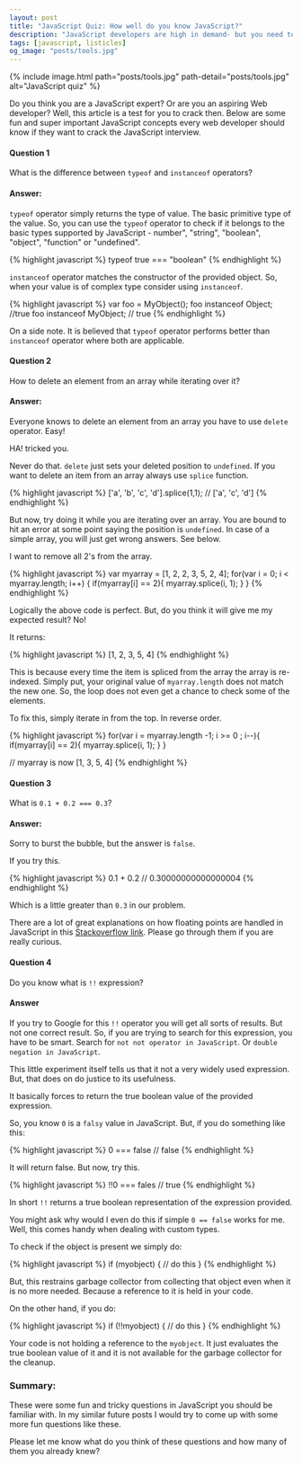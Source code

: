 ```yaml
---
layout: post
title: "JavaScript Quiz: How well do you know JavaScript?"
description: "JavaScript developers are high in demand- but you need to be on top of your game for that. Test your JavaScript skills through this article."
tags: [javascript, listicles]
og_image: "posts/tools.jpg"
---
```


{% include image.html path="posts/tools.jpg" path-detail="posts/tools.jpg" alt="JavaScript quiz" %}


Do you think you are a JavaScript expert? Or are you an aspiring Web developer? Well, this article is a test for you to crack then. Below are some fun and super important JavaScript concepts every web developer should know if they want to crack the JavaScript interview.

#### Question 1

What is the difference between `typeof` and `instanceof` operators?

#### Answer:

`typeof` operator simply returns the type of value. The basic primitive type of the value. So, you can use the `typeof` operator to check if it belongs to the basic types supported by JavaScript - number", "string", "boolean", "object", "function" or "undefined".

{% highlight javascript %}
typeof true === "boolean"
{% endhighlight %}

`instanceof` operator matches the constructor of the provided object. So, when your value is of complex type consider using `instanceof`.

{% highlight javascript %}
var foo = MyObject();
foo instanceof Object; //true
foo instanceof MyObject;  // true
{% endhighlight %}

On a side note. It is believed that `typeof` operator performs better than `instanceof` operator where both are applicable.


#### Question 2

How to delete an element from an array while iterating over it?

#### Answer:

Everyone knows to delete an element from an array you have to use `delete` operator. Easy!

HA! tricked you.

Never do that. `delete` just sets your deleted position to `undefined`. If you want to delete an item from an array always use `splice` function.

{% highlight javascript %}
['a', 'b', 'c', 'd'].splice(1,1); // ['a', 'c', 'd']
{% endhighlight %}

But now, try doing it while you are iterating over an array. You are bound to hit an error at some point saying the position is `undefined`. In case of a simple array, you will just get wrong answers. See below.

I want to remove all 2's from the array.

{% highlight javascript %}
var myarray = [1, 2, 2, 3, 5, 2, 4];
for(var i = 0; i < myarray.length; i++) {
  if(myarray[i] == 2){
    myarray.splice(i, 1);
  }
}
{% endhighlight %}

Logically the above code is perfect. But, do you think it will give me my expected result? No!

It returns:

{% highlight javascript %}
[1, 2, 3, 5, 4]
{% endhighlight %}

This is because every time the item is spliced from the array the array is re-indexed. Simply put, your original value of `myarray.length` does not match the new one. So, the loop does not even get a chance to check some of the elements.

To fix this, simply iterate in from the top. In reverse order.

{% highlight javascript %}
for(var i = myarray.length -1; i >= 0 ; i--){
    if(myarray[i] == 2){
        myarray.splice(i, 1);
    }
}

// myarray is now [1, 3, 5, 4]
{% endhighlight %}

#### Question 3 

What is `0.1 + 0.2 === 0.3`?

#### Answer:

Sorry to burst the bubble, but the answer is `false`.

If you try this.

{% highlight javascript %}
0.1 + 0.2
// 0.30000000000000004
{% endhighlight %}

Which is a little greater than `0.3` in our problem.

There are a lot of great explanations on how floating points are handled in JavaScript in this [Stackoverflow link](http://stackoverflow.com/questions/588004/is-floating-point-math-broken). Please go through them if you are really curious.


#### Question 4 

Do you know what is `!!` expression?

#### Answer

If you try to Google for this `!!` operator you will get all sorts of results. But not one correct result. So, if you are trying to search for this expression, you have to be smart. Search for `not not operator in JavaScript`. Or `double negation in JavaScript`.

This little experiment itself tells us that it not a very widely used expression. But, that does on do justice to its usefulness.

It basically forces to return the true boolean value of the provided expression.

So, you know `0` is a `falsy` value in JavaScript. But, if you do something like this:

{% highlight javascript %}
0 === false // false
{% endhighlight %}

It will return false. But now, try this.

{% highlight javascript %}
!!0 === fales // true
{% endhighlight %}

In short `!!` returns a true boolean representation of the expression provided.

You might ask why would I even do this if simple `0 == false` works for me. Well, this comes handy when dealing with custom types.

To check if the object is present we simply do:

{% highlight javascript %}
if (myobject) {
    // do this
}
{% endhighlight %}

But, this restrains garbage collector from collecting that object even when it is no more needed. Because a reference to it is held in your code.

On the other hand, if you do:

{% highlight javascript %}
if (!!myobject) {
    // do this
}
{% endhighlight %}

Your code is not holding a reference to the `myobject`. It just evaluates the true boolean value of it and it is not available for the garbage collector for the cleanup.


### Summary:
These were some fun and tricky questions in JavaScript you should be familiar with. In my similar future posts I would try to come up with some more fun questions like these.

Please let me know what do you think of these questions and how many of them you already knew?


